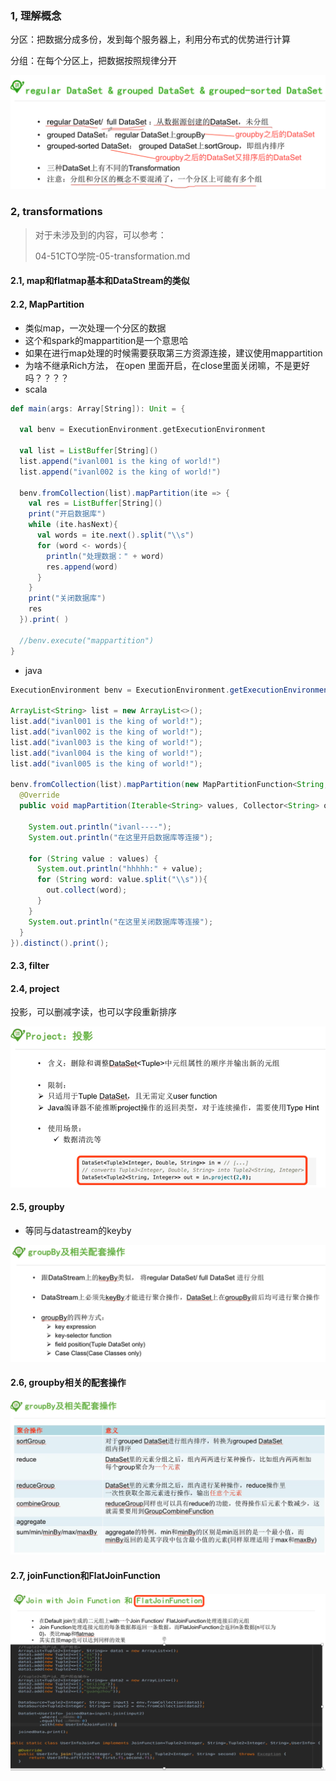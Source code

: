 ### 1, 理解概念

分区：把数据分成多份，发到每个服务器上，利用分布式的优势进行计算

分组：在每个分区上，把数据按照规律分开

![image-20190722103143713](assets/image-20190722103143713.png)

### 2, transformations

> 对于未涉及到的内容，可以参考：
>
> 04-51CTO学院-05-transformation.md

#### 2.1, map和flatmap基本和DataStream的类似

#### 2.2, MapPartition

* 类似map，一次处理一个分区的数据
* 这个和spark的mappartition是一个意思哈
* 如果在进行map处理的时候需要获取第三方资源连接，建议使用mappartition
* 为啥不继承Rich方法， 在open 里面开启，在close里面关闭嘛，不是更好吗？？？？
* scala

```scala
def main(args: Array[String]): Unit = {

  val benv = ExecutionEnvironment.getExecutionEnvironment

  val list = ListBuffer[String]()
  list.append("ivanl001 is the king of world!")
  list.append("ivanl002 is the king of world!")

  benv.fromCollection(list).mapPartition(ite => {
    val res = ListBuffer[String]()
    print("开启数据库")
    while (ite.hasNext){
      val words = ite.next().split("\\s")
      for (word <- words){
        println("处理数据：" + word)        
        res.append(word)
      }
    }
    print("关闭数据库")
    res
  }).print( )

  //benv.execute("mappartition")
}
```



* java

```java
ExecutionEnvironment benv = ExecutionEnvironment.getExecutionEnvironment();

ArrayList<String> list = new ArrayList<>();
list.add("ivanl001 is the king of world!");
list.add("ivanl002 is the king of world!");
list.add("ivanl003 is the king of world!");
list.add("ivanl004 is the king of world!");
list.add("ivanl005 is the king of world!");

benv.fromCollection(list).mapPartition(new MapPartitionFunction<String, String>() {
  @Override
  public void mapPartition(Iterable<String> values, Collector<String> out) throws Exception {

    System.out.println("ivanl----");
    System.out.println("在这里开启数据库等连接");

    for (String value : values) {
      System.out.println("hhhhh:" + value);
      for (String word: value.split("\\s")){
        out.collect(word);
      }
    }
    System.out.println("在这里关闭数据库等连接");
  }
}).distinct().print();
```

#### 2.3, filter

#### 2.4, project

投影，可以删减字读，也可以字段重新排序

![image-20190722104704230](assets/image-20190722104704230.png)

#### 2.5, groupby

* 等同与datastream的keyby

![image-20190722105037609](assets/image-20190722105037609.png)

#### 2.6, groupby相关的配套操作

![image-20190722190053680](assets/image-20190722190053680.png)

#### 2.7, joinFunction和FlatJoinFunction

#### ![image-20190722203507584](assets/image-20190722203507584.png)